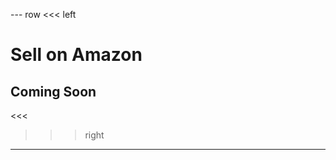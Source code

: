 --- row
<<< left
# Sell on Amazon
## Coming Soon
<<<

>>> right
<!-- include(../api-ref-snippet.md) -->
>>>
---

<!-- include(../support.md) -->

